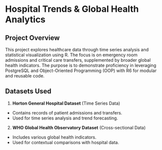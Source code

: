 # Hospital Trends & Global Health Analytics

## Project Overview

This project explores healthcare data through time series analysis and statistical visualization using R. The focus is on emergency room admissions and critical care transfers, supplemented by broader global health indicators. The purpose is to demonstrate proficiency in leveraging PostgreSQL and Object-Oriented Programming (OOP) with R6 for modular and reusable code.

## Datasets Used

1. **Horton General Hospital Dataset** (Time Series Data)
- Contains records of patient admissions and transfers.
- Used for time series analysis and trend forecasting.

2. **WHO Global Health Observatory Dataset** (Cross-sectional Data)
- Includes various global health indicators.
- Used for contextual comparisons with hospital data.
